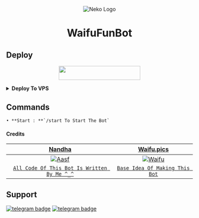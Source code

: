<p align="center">
  <img src="https://telegra.ph//file/898a586d450ba69e9e108.jpg" alt="Neko Logo">
</p>
<h1 align="center">
  <b>WaifuFunBot</b>
</h1>

## Deploy
<p align="center"><a href="https://heroku.com/deploy?template=https://github.com/NandhaxD/Nandhabot"> <img src="https://img.shields.io/badge/Deploy%20To%20Heroku-black?style=for-the-badge&logo=heroku" width="220" height="38.45"/></a></p>

<details><summary><b>Deploy To VPS</b></summary>
<p>
<pre>
git clone https://github.com/Ctzfamily/WaifuFunBot
cd WaifuFunBot
# Install Packages
pip3 install --upgrade -r requirements.txt
# Edit `config.py` with variables as given below then run bot
python3 -m Waifu
</pre>
</p>
</details>

## Commands
```
• **Start : **`/start To Start The Bot`
```

#### Credits

| <a href="https://github.com/Ctzfamily" target="_blank">**Nandha**</a> | <a href="https://github.com/Waifu-pics" target="_blank">**Waifu.pics**</a> | 
| :---: |:---:|
| [![Aasf](https://avatars.githubusercontent.com/u/89440790?v=4)](https://avatars.githubusercontent.com/u/71401053?s=200&v=4)    | [![Waifu](https://avatars.githubusercontent.com/u/71401053?s=200&v=4)](https://github.com/Waifu-pics) |
| <a href="https://github.com/Ctzfamily/WaifuFunBot/commits?author=Ctzfamily" target="_blank">`All Code Of This Bot Is Written By Me ^_^`</a> | <a href="https://github.com/Waifu-pics" target="_blank">`Base Idea Of Making This Bot`</a>

## Support
[![telegram badge](https://img.shields.io/badge/Telegram-Group-30302f?style=flat&logo=telegram)](https://telegram.dog/UnitedSupport)
[![telegram badge](https://img.shields.io/badge/Telegram-Channel-30302f?style=flat&logo=telegram)](https://telegram.dog/Pegasus_Network) 
